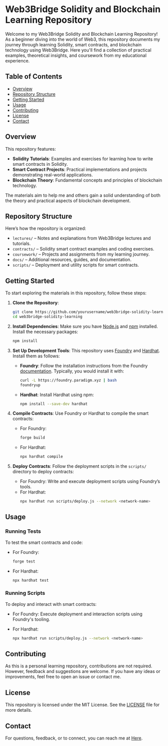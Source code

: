 

# Web3Bridge Solidity and Blockchain Learning Repository

Welcome to my Web3Bridge Solidity and Blockchain Learning Repository! As a beginner diving into the world of Web3, this repository documents my journey through learning Solidity, smart contracts, and blockchain technology using Web3Bridge. Here you'll find a collection of practical examples, theoretical insights, and coursework from my educational experience.

## Table of Contents

- [Overview](#overview)
- [Repository Structure](#repository-structure)
- [Getting Started](#getting-started)
- [Usage](#usage)
- [Contributing](#contributing)
- [License](#license)
- [Contact](#contact)

## Overview

This repository features:

- **Solidity Tutorials**: Examples and exercises for learning how to write smart contracts in Solidity.
- **Smart Contract Projects**: Practical implementations and projects demonstrating real-world applications.
- **Blockchain Theory**: Fundamental concepts and principles of blockchain technology.

The materials aim to help me and others gain a solid understanding of both the theory and practical aspects of blockchain development.

## Repository Structure

Here’s how the repository is organized:

- `lectures/` – Notes and explanations from Web3Bridge lectures and tutorials.
- `contracts/` – Solidity smart contract examples and coding exercises.
- `coursework/` – Projects and assignments from my learning journey.
- `docs/` – Additional resources, guides, and documentation.
- `scripts/` – Deployment and utility scripts for smart contracts.

## Getting Started

To start exploring the materials in this repository, follow these steps:

1. **Clone the Repository**:
   ```bash
   git clone https://github.com/yourusername/web3bridge-solidity-learning.git
   cd web3bridge-solidity-learning
   ```

2. **Install Dependencies**:
   Make sure you have [Node.js](https://nodejs.org/) and [npm](https://www.npmjs.com/) installed. Install the necessary packages:
   ```bash
   npm install
   ```

3. **Set Up Development Tools**:
   This repository uses [Foundry](https://book.getfoundry.sh/) and [Hardhat](https://hardhat.org/). Install them as follows:

   - **Foundry**:
     Follow the installation instructions from the Foundry [documentation](https://book.getfoundry.sh/). Typically, you would install it with:
     ```bash
     curl -L https://foundry.paradigm.xyz | bash
     foundryup
     ```

   - **Hardhat**:
     Install Hardhat using npm:
     ```bash
     npm install --save-dev hardhat
     ```

4. **Compile Contracts**:
   Use Foundry or Hardhat to compile the smart contracts:
   - For Foundry:
     ```bash
     forge build
     ```
   - For Hardhat:
     ```bash
     npx hardhat compile
     ```

5. **Deploy Contracts**:
   Follow the deployment scripts in the `scripts/` directory to deploy contracts:
   - For Foundry:
     Write and execute deployment scripts using Foundry’s tools.
   - For Hardhat:
     ```bash
     npx hardhat run scripts/deploy.js --network <network-name>
     ```

## Usage

### Running Tests

To test the smart contracts and code:

- For Foundry:
  ```bash
  forge test
  ```

- For Hardhat:
  ```bash
  npx hardhat test
  ```

### Running Scripts

To deploy and interact with smart contracts:

- For Foundry:
  Execute deployment and interaction scripts using Foundry's tooling.
  
- For Hardhat:
  ```bash
  npx hardhat run scripts/deploy.js --network <network-name>
  ```

## Contributing

As this is a personal learning repository, contributions are not required. However, feedback and suggestions are welcome. If you have any ideas or improvements, feel free to open an issue or contact me.

## License

This repository is licensed under the MIT License. See the [LICENSE](LICENSE) file for more details.

## Contact

For questions, feedback, or to connect, you can reach me at [Here](mailto:ulokangozi@gmail.com).

